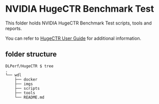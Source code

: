 # NVIDIA HugeCTR Benchmark Test 

This folder holds NVIDIA HugeCTR Benchmark Test scripts, tools and reports.

You can refer to [HugeCTR User Guide](https://github.com/NVIDIA/HugeCTR/blob/master/docs/hugectr_user_guide.md) for additional information.

## folder structure

```
DLPerf/HugeCTR $ tree
.
└── wdl
    ├── docker
    ├── imgs
    ├── scripts
    ├── tools
    └── README.md

```

